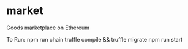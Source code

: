 # market
Goods marketplace on Ethereum

To Run:
npm run chain
truffle compile && truffle migrate
npm run start
